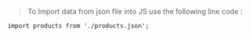 > To Import data from json file into JS use the following line code :
```JS
import products from './products.json';
```